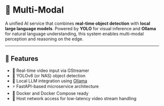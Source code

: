 # 🧠 Multi-Modal

A unified AI service that combines **real-time object detection** with **local large language models**. Powered by **YOLO** for visual inference and **Ollama** for natural language understanding, this system enables multi-modal perception and reasoning on the edge.

---

## 🚀 Features

- 🎥 Real-time video input via GStreamer
- 🧠 YOLOv8 (or NAS) object detection
- 🤖 Local LLM integration using [Ollama](https://ollama.com/)
- ⚡ FastAPI-based microservice architecture
- 🐳 Docker and Docker Compose ready
- 🔌 Host network access for low-latency video stream handling



